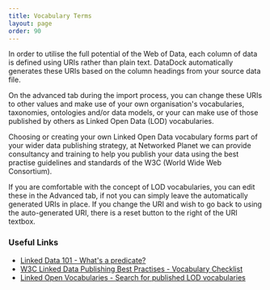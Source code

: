 ```yaml
---
title: Vocabulary Terms
layout: page
order: 90
---
```


In order to utilise the full potential of the Web of Data, each column of data is defined using URIs rather than plain text. DataDock automatically generates these URIs based on the column headings from your source data file.

On the advanced tab during the import process, you can change these URIs to other values and make use of your own organisation's vocabularies, taxonomies, ontologies and/or data models, or your can make use of those published by others as Linked Open Data (LOD) vocabularies. 
 
Choosing or creating your own Linked Open Data vocabulary forms part of your wider data publishing strategy, at Networked Planet we can provide consultancy and training to help you publish your data using the best practise guidelines and standards of the W3C (World Wide Web Consortium).

If you are comfortable with the concept of LOD vocabularies, you can edit these in the Advanced tab, if not you can simply leave the automatically generated URIs in place. If you change the URI and wish to go back to using the auto-generated URI, there is a reset button to the right of the URI textbox.

### Useful Links

* [Linked Data 101 - What's a predicate?](http://networkedplanet.com/blog/2016/02/17/linked-data-101-predicates.html)
* [W3C Linked Data Publishing Best Practises - Vocabulary Checklist](https://www.w3.org/TR/ld-bp/#vocabulary-checklist)
* [Linked Open Vocabularies - Search for published LOD vocabularies](http://lov.okfn.org/)


